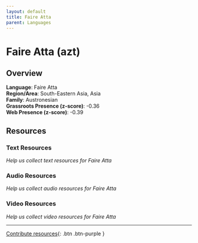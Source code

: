 ```yaml
---
layout: default
title: Faire Atta
parent: Languages
---
```


# Faire Atta (azt)

## Overview

**Language**: Faire Atta  
**Region/Area**: South-Eastern Asia, Asia  
**Family**: Austronesian  
**Grassroots Presence (z-score)**: -0.36  
**Web Presence (z-score)**: -0.39  

## Resources

### Text Resources
*Help us collect text resources for Faire Atta*

### Audio Resources
*Help us collect audio resources for Faire Atta*

### Video Resources
*Help us collect video resources for Faire Atta*

---

[Contribute resources](https://forms.office.com/e/1SfLJx3u1r){: .btn .btn-purple }
